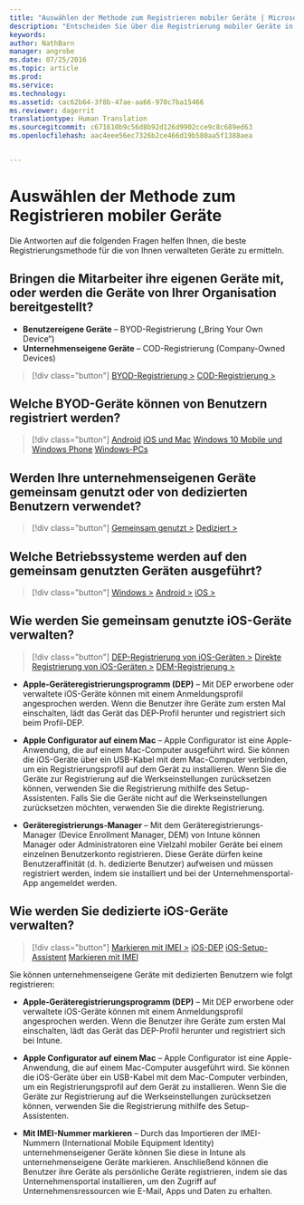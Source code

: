 ```yaml
---
title: "Auswählen der Methode zum Registrieren mobiler Geräte | Microsoft Intune"
description: "Entscheiden Sie über die Registrierung mobiler Geräte in Intune durch Beantworten einiger einfacher Fragen"
keywords: 
author: NathBarn
manager: angrobe
ms.date: 07/25/2016
ms.topic: article
ms.prod: 
ms.service: 
ms.technology: 
ms.assetid: cac62b64-3f8b-47ae-aa66-970c7ba15466
ms.reviewer: dagerrit
translationtype: Human Translation
ms.sourcegitcommit: c671610b9c56d8b92d126d9902cce9c8c689ed63
ms.openlocfilehash: aac4eee56ec7326b2ce466d19b580aa5f1388aea


---
```


# Auswählen der Methode zum Registrieren mobiler Geräte

Die Antworten auf die folgenden Fragen helfen Ihnen, die beste Registrierungsmethode für die von Ihnen verwalteten Geräte zu ermitteln.

## **Bringen die Mitarbeiter ihre eigenen Geräte mit, oder werden die Geräte von Ihrer Organisation bereitgestellt?**

  - **Benutzereigene Geräte** – BYOD-Registrierung („Bring Your Own Device“)
  - **Unternehmenseigene Geräte** – COD-Registrierung (Company-Owned Devices)

> [!div class="button"]
[BYOD-Registrierung >](#what-byod-devices-can-your-users-enroll)   [COD-Registrierung >](#are-your-company-owned-devices-shared-or-do-they-have-dedicated-users)

## **Welche BYOD-Geräte können von Benutzern registriert werden?**

> [!div class="button"]
[Android](/intune/deploy-use/set-up-android-management-with-microsoft-intune) [iOS und Mac](/intune/deploy-use/set-up-ios-and-mac-management-with-microsoft-intune) [Windows 10 Mobile und Windows Phone](/intune/deploy-use/set-up-windows-phone-management-with-microsoft-intune) [Windows-PCs](/intune/deploy-use/set-up-windows-device-management-with-microsoft-intune)

## **Werden Ihre unternehmenseigenen Geräte gemeinsam genutzt oder von dedizierten Benutzern verwendet?**

> [!div class="button"]
[Gemeinsam genutzt >](#what-operating-system-are-your-shared-devices-running)   [Dediziert >](#how-will-you-manage-dedicated-ios-devices)


## **Welche Betriebssysteme werden auf den gemeinsam genutzten Geräten ausgeführt?**

  > [!div class="button"]
  [Windows >](/intune/deploy-use/enroll-corporate-owned-devices-with-the-device-enrollment-manager-in-microsoft-intune) [Android >](/intune/deploy-use/enroll-corporate-owned-devices-with-the-device-enrollment-manager-in-microsoft-intune) [iOS >](#how-will-you-manage-shared-ios-devices)

## **Wie werden Sie gemeinsam genutzte iOS-Geräte verwalten?**

  > [!div class="button"]
  [DEP-Registrierung von iOS-Geräten >](/intune/deploy-use/ios-device-enrollment-program-in-microsoft-intune) [Direkte Registrierung von iOS-Geräten >](/intune/deploy-use/ios-direct-enrollment-in-microsoft-intune)  [DEM-Registrierung >](/intune/deploy-use/enroll-corporate-owned-devices-with-the-device-enrollment-manager-in-microsoft-intune)

  - **Apple-Geräteregistrierungsprogramm (DEP)** – Mit DEP erworbene oder verwaltete iOS-Geräte können mit einem Anmeldungsprofil angesprochen werden. Wenn die Benutzer ihre Geräte zum ersten Mal einschalten, lädt das Gerät das DEP-Profil herunter und registriert sich beim Profil-DEP.

  - **Apple Configurator auf einem Mac** – Apple Configurator ist eine Apple-Anwendung, die auf einem Mac-Computer ausgeführt wird. Sie können die iOS-Geräte über ein USB-Kabel mit dem Mac-Computer verbinden, um ein Registrierungsprofil auf dem Gerät zu installieren. Wenn Sie die Geräte zur Registrierung auf die Werkseinstellungen zurücksetzen können, verwenden Sie die Registrierung mithilfe des Setup-Assistenten. Falls Sie die Geräte nicht auf die Werkseinstellungen zurücksetzen möchten, verwenden Sie die direkte Registrierung.

  - **Geräteregistrierungs-Manager** – Mit dem Geräteregistrierungs-Manager (Device Enrollment Manager, DEM) von Intune können Manager oder Administratoren eine Vielzahl mobiler Geräte bei einem einzelnen Benutzerkonto registrieren. Diese Geräte dürfen keine Benutzeraffinität (d. h. dedizierte Benutzer) aufweisen und müssen registriert werden, indem sie installiert und bei der Unternehmensportal-App angemeldet werden.

## **Wie werden Sie dedizierte iOS-Geräte verwalten?**

  > [!div class="button"]
  [Markieren mit IMEI >](/intune/deploy-use/specify-corporate-owned-devices-with-international-mobile-equipment-identity-imei-numbers) [iOS-DEP](/intune/deploy-use/ios-device-enrollment-program-in-microsoft-intune) [iOS-Setup-Assistent](/intune/deploy-use/ios-setup-assistant-enrollment-in-microsoft-intune) [Markieren mit IMEI](/intune/deploy-use/specify-corporate-owned-devices-with-international-mobile-equipment-identity-imei-numbers)

  Sie können unternehmenseigene Geräte mit dedizierten Benutzern wie folgt registrieren:

  - **Apple-Geräteregistrierungsprogramm (DEP)** – Mit DEP erworbene oder verwaltete iOS-Geräte können mit einem Anmeldungsprofil angesprochen werden. Wenn die Benutzer ihre Geräte zum ersten Mal einschalten, lädt das Gerät das DEP-Profil herunter und registriert sich bei Intune.

  - **Apple Configurator auf einem Mac** – Apple Configurator ist eine Apple-Anwendung, die auf einem Mac-Computer ausgeführt wird. Sie können die iOS-Geräte über ein USB-Kabel mit dem Mac-Computer verbinden, um ein Registrierungsprofil auf dem Gerät zu installieren. Wenn Sie die Geräte zur Registrierung auf die Werkseinstellungen zurücksetzen können, verwenden Sie die Registrierung mithilfe des Setup-Assistenten.

  - **Mit IMEI-Nummer markieren** – Durch das Importieren der IMEI-Nummern (International Mobile Equipment Identity) unternehmenseigener Geräte können Sie diese in Intune als unternehmenseigene Geräte markieren. Anschließend können die Benutzer ihre Geräte als persönliche Geräte registrieren, indem sie das Unternehmensportal installieren, um den Zugriff auf Unternehmensressourcen wie E-Mail, Apps und Daten zu erhalten.



<!--HONumber=Aug16_HO1-->


